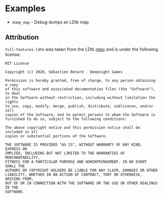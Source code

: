 # Examples

- `dump_map` - Debug dumps an LDtk map

## Attribution

`full-features.ldtk` was taken from the LDtk [repo](https://github.com/deepnight/ldtk/blob/b7a637ca070e2a4897eacfc25e4056b04c0be72e/app/samples/Test_file_for_API_showing_all_features.ldtk#L1) and is under the following license:

```
MIT License

Copyright (c) 2020, Sébastien Benard - Deepnight Games

Permission is hereby granted, free of charge, to any person obtaining a copy
of this software and associated documentation files (the "Software"), to deal
in the Software without restriction, including without limitation the rights
to use, copy, modify, merge, publish, distribute, sublicense, and/or sell
copies of the Software, and to permit persons to whom the Software is
furnished to do so, subject to the following conditions:

The above copyright notice and this permission notice shall be included in all
copies or substantial portions of the Software.

THE SOFTWARE IS PROVIDED "AS IS", WITHOUT WARRANTY OF ANY KIND, EXPRESS OR
IMPLIED, INCLUDING BUT NOT LIMITED TO THE WARRANTIES OF MERCHANTABILITY,
FITNESS FOR A PARTICULAR PURPOSE AND NONINFRINGEMENT. IN NO EVENT SHALL THE
AUTHORS OR COPYRIGHT HOLDERS BE LIABLE FOR ANY CLAIM, DAMAGES OR OTHER
LIABILITY, WHETHER IN AN ACTION OF CONTRACT, TORT OR OTHERWISE, ARISING FROM,
OUT OF OR IN CONNECTION WITH THE SOFTWARE OR THE USE OR OTHER DEALINGS IN THE
SOFTWARE.
```
